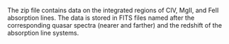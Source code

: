 The zip file contains data on the integrated regions of CIV, MgII, and FeII absorption lines. The data is stored in FITS files named after the corresponding quasar spectra (nearer and farther) and the redshift of the absorption line systems.
